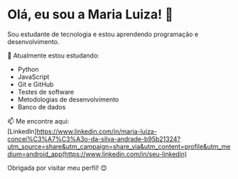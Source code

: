 # Olá, eu sou a Maria Luiza! 👋

Sou estudante de tecnologia e estou aprendendo programação e desenvolvimento.

🚀 Atualmente estou estudando:  
- Python  
- JavaScript  
- Git e GitHub
- Testes de software
- Metodologias de desenvolvimento
- Banco de dados

📫 Me encontre aqui:  
[LinkedIn]https://www.linkedin.com/in/maria-luiza-concei%C3%A7%C3%A3o-da-silva-andrade-b95b21324?utm_source=share&utm_campaign=share_via&utm_content=profile&utm_medium=android_app(https://www.linkedin.com/in/seu-linkedin) 

Obrigada por visitar meu perfil! 😊
